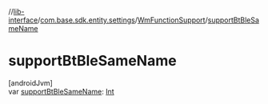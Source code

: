 //[lib-interface](../../../index.md)/[com.base.sdk.entity.settings](../index.md)/[WmFunctionSupport](index.md)/[supportBtBleSameName](support-bt-ble-same-name.md)

# supportBtBleSameName

[androidJvm]\
var [supportBtBleSameName](support-bt-ble-same-name.md): [Int](https://kotlinlang.org/api/latest/jvm/stdlib/kotlin/-int/index.html)
